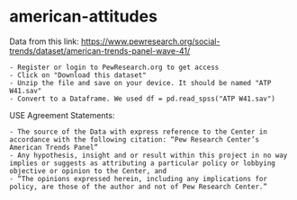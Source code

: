 # american-attitudes

Data from this link: https://www.pewresearch.org/social-trends/dataset/american-trends-panel-wave-41/
    
    - Register or login to PewResearch.org to get access
    - Click on "Download this dataset"
    - Unzip the file and save on your device. It should be named "ATP W41.sav"
    - Convert to a Dataframe. We used df = pd.read_spss("ATP W41.sav")

USE Agreement Statements:

    - The source of the Data with express reference to the Center in accordance with the following citation: “Pew Research Center’s American Trends Panel”
    - Any hypothesis, insight and or result within this project in no way implies or suggests as attributing a particular policy or lobbying objective or opinion to the Center, and
    - “The opinions expressed herein, including any implications for policy, are those of the author and not of Pew Research Center.”